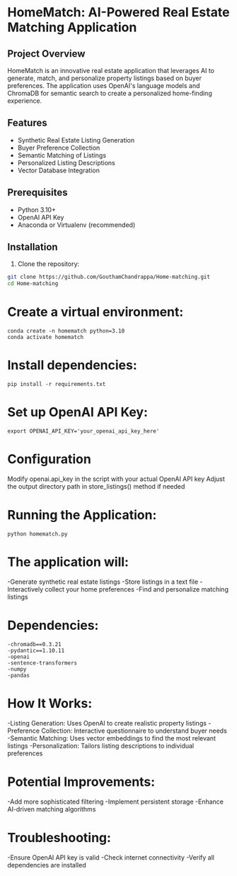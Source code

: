 # HomeMatch: AI-Powered Real Estate Matching Application

## Project Overview

HomeMatch is an innovative real estate application that leverages AI to generate, match, and personalize property listings based on buyer preferences. The application uses OpenAI's language models and ChromaDB for semantic search to create a personalized home-finding experience.

## Features

- Synthetic Real Estate Listing Generation
- Buyer Preference Collection
- Semantic Matching of Listings
- Personalized Listing Descriptions
- Vector Database Integration

## Prerequisites

- Python 3.10+
- OpenAI API Key
- Anaconda or Virtualenv (recommended)

## Installation

1. Clone the repository:
```bash
git clone https://github.com/GouthamChandrappa/Home-matching.git
cd Home-matching
```

# Create a virtual environment:
```
conda create -n homematch python=3.10
conda activate homematch
```
# Install dependencies:
```
pip install -r requirements.txt
```
# Set up OpenAI API Key:
```
export OPENAI_API_KEY='your_openai_api_key_here'
```
# Configuration
Modify openai.api_key in the script with your actual OpenAI API key
Adjust the output directory path in store_listings() method if needed

# Running the Application:
```
python homematch.py
```
# The application will:

-Generate synthetic real estate listings
-Store listings in a text file
-Interactively collect your home preferences
-Find and personalize matching listings

# Dependencies:
```
-chromadb==0.3.21
-pydantic==1.10.11
-openai
-sentence-transformers
-numpy
-pandas
```

# How It Works:

-Listing Generation: Uses OpenAI to create realistic property listings
-Preference Collection: Interactive questionnaire to understand buyer needs
-Semantic Matching: Uses vector embeddings to find the most relevant listings
-Personalization: Tailors listing descriptions to individual preferences

# Potential Improvements:

-Add more sophisticated filtering
-Implement persistent storage
-Enhance AI-driven matching algorithms

# Troubleshooting:

-Ensure OpenAI API key is valid
-Check internet connectivity
-Verify all dependencies are installed



